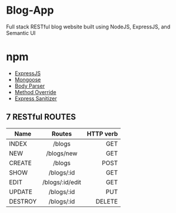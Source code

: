 # Blog-App

Full stack RESTful blog website built using NodeJS, ExpressJS, and Semantic UI

# npm 
- [ExpressJS](https://www.npmjs.com/package/express)
- [Mongoose](https://www.npmjs.com/package/mongoose)
- [Body Parser](https://www.npmjs.com/package/body-parser)
- [Method Override](https://www.npmjs.com/package/method-override)
- [Express Sanitizer](https://www.npmjs.com/package/express-sanitizer)

## 7 RESTful ROUTES

| Name          | Routes        | HTTP verb  |
| ------------- |:-------------:| ----------:|
| INDEX            | /blogs | GET     |
| NEW       | /blogs/new      |   GET      |
| CREATE | /blogs      |    POST      |
|SHOW|/blogs/:id|GET|
|EDIT|/blogs/:id/edit|GET|
|UPDATE|/blogs/:id|PUT|
|DESTROY|/blogs/:id|DELETE|




